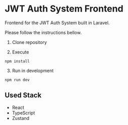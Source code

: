 # JWT Auth System Frontend

Frontend for the JWT Auth System built in Laravel.

Please follow the instructions bellow.

1. Clone repository

2. Execute 

```
npm install
```

3. Run in development

```
npm run dev
```

## Used Stack

* React
* TypeScript
* Zustand